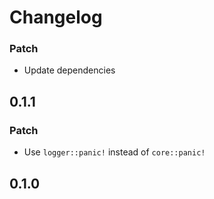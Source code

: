 # Changelog

### Patch

- Update dependencies

## 0.1.1

### Patch

- Use `logger::panic!` instead of `core::panic!`

## 0.1.0
